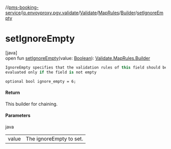 //[pms-booking-service](../../../../../index.md)/[io.envoyproxy.pgv.validate](../../../index.md)/[Validate](../../index.md)/[MapRules](../index.md)/[Builder](index.md)/[setIgnoreEmpty](set-ignore-empty.md)

# setIgnoreEmpty

[java]\
open fun [setIgnoreEmpty](set-ignore-empty.md)(value: [Boolean](https://kotlinlang.org/api/core/kotlin-stdlib/kotlin/-boolean/index.html)): [Validate.MapRules.Builder](index.md)

```kotlin
IgnoreEmpty specifies that the validation rules of this field should be
evaluated only if the field is not empty

```
`optional bool ignore_empty = 6;`

#### Return

This builder for chaining.

#### Parameters

java

| | |
|---|---|
| value | The ignoreEmpty to set. |